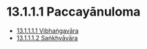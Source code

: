 # 13.1.1.1 Paccayānuloma

* [13.1.1.1.1 Vibhaṅgavāra](13.1.1.1/13.1.1.1.1.md)
* [13.1.1.1.2 Saṅkhyāvāra](13.1.1.1/13.1.1.1.2.md)
